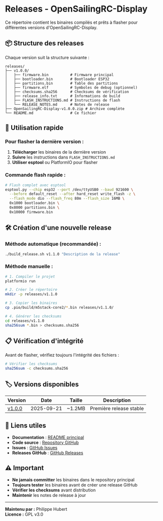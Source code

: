 # Releases - OpenSailingRC-Display

Ce répertoire contient les binaires compilés et prêts à flasher pour différentes versions d'OpenSailingRC-Display.

## 📦 Structure des releases

Chaque version suit la structure suivante :
```
releases/
├── v1.0.0/
│   ├── firmware.bin          # Firmware principal
│   ├── bootloader.bin        # Bootloader ESP32
│   ├── partitions.bin        # Table des partitions
│   ├── firmware.elf          # Symboles de debug (optionnel)
│   ├── checksums.sha256      # Checksums de vérification
│   ├── release_info.txt      # Informations de build
│   ├── FLASH_INSTRUCTIONS.md # Instructions de flash
│   └── RELEASE_NOTES.md      # Notes de release
├── OpenSailingRC-Display-v1.0.0.zip # Archive complète
└── README.md                 # Ce fichier
```

## 🚀 Utilisation rapide

### Pour flasher la dernière version :
1. **Télécharger** les binaires de la dernière version
2. **Suivre** les instructions dans `FLASH_INSTRUCTIONS.md`
3. **Utiliser esptool** ou PlatformIO pour flasher

### Commande flash rapide :
```bash
# Flash complet avec esptool
esptool.py --chip esp32 --port /dev/ttyUSB0 --baud 921600 \
  --before default_reset --after hard_reset write_flash -z \
  --flash_mode dio --flash_freq 80m --flash_size 16MB \
  0x1000 bootloader.bin \
  0x8000 partitions.bin \
  0x10000 firmware.bin
```

## 🛠️ Création d'une nouvelle release

### Méthode automatique (recommandée) :
```bash
./build_release.sh v1.1.0 "Description de la release"
```

### Méthode manuelle :
```bash
# 1. Compiler le projet
platformio run

# 2. Créer le répertoire
mkdir -p releases/v1.1.0

# 3. Copier les binaires
cp .pio/build/m5stack-core2/*.bin releases/v1.1.0/

# 4. Générer les checksums
cd releases/v1.1.0
sha256sum *.bin > checksums.sha256
```

## 📋 Vérification d'intégrité

Avant de flasher, vérifiez toujours l'intégrité des fichiers :
```bash
# Vérifier les checksums
sha256sum -c checksums.sha256
```

## 🏷️ Versions disponibles

| Version | Date | Taille | Description |
|---------|------|--------|-------------|
| [v1.0.0](v1.0.0/) | 2025-09-21 | ~1.2MB | Première release stable |

## 🔗 Liens utiles

- **Documentation** : [README principal](../README.md)
- **Code source** : [Repository GitHub](https://github.com/FRA-222/OpenSailingRC-Display)
- **Issues** : [GitHub Issues](https://github.com/FRA-222/OpenSailingRC-Display/issues)
- **Releases GitHub** : [GitHub Releases](https://github.com/FRA-222/OpenSailingRC-Display/releases)

## ⚠️ Important

- **Ne jamais committer** les binaires dans le repository principal
- **Toujours tester** les binaires avant de créer une release GitHub
- **Vérifier les checksums** avant distribution
- **Maintenir** les notes de release à jour

---

**Maintenu par :** Philippe Hubert  
**Licence :** GPL v3.0